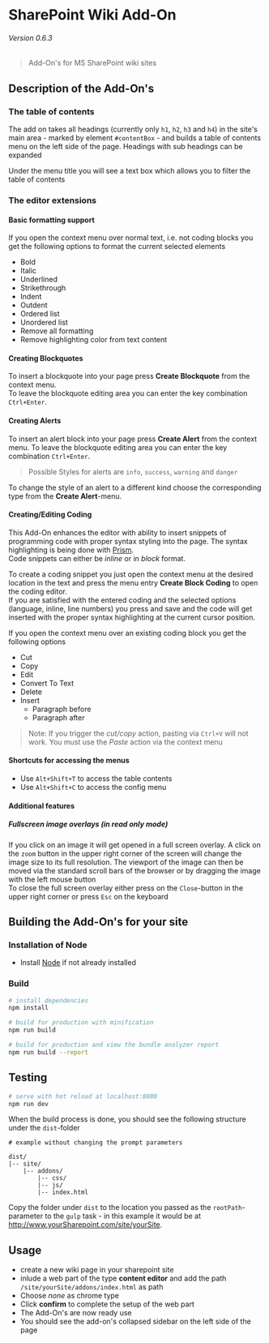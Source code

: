# SharePoint Wiki Add-On
###### *Version 0.6.3*
> Add-On's for MS SharePoint wiki sites

## Description of the Add-On's
### The table of contents
The add on takes all headings (currently only `h1`, `h2`, `h3` and `h4`) in the site's main area - marked by element
`#contentBox` - and builds a table of contents menu on the left side of the page. Headings with sub headings can be 
expanded  

Under the menu title you will see a text box which allows you to filter the table of contents
### The editor extensions
#### Basic formatting support
If you open the context menu over normal text, i.e. not coding blocks you get the following options to format the
current selected elements
- Bold
- Italic
- Underlined
- Strikethrough
- Indent
- Outdent
- Ordered list
- Unordered list
- Remove all formatting
- Remove highlighting color from text content

#### Creating Blockquotes
To insert a blockquote into your page press **Create Blockquote** from the context menu.  
To leave the blockquote editing area you can enter the key combination `Ctrl+Enter`.

#### Creating Alerts
To insert an alert block into your page press **Create Alert** from the context menu.
To leave the blockquote editing area you can enter the key combination `Ctrl+Enter`.

> Possible Styles for alerts are `info`, `success`, `warning` and `danger`

To change the style of an alert to a different kind choose the corresponding type from the **Create Alert**-menu.
#### Creating/Editing Coding
This Add-On enhances the editor with ability to insert snippets of programming code with proper syntax styling into the
page. The syntax highlighting is being done with [Prism](http://prismjs.com/index.html).   
Code snippets can either be *inline* or in *block* format.  

To create a coding snippet you just open the context menu at the desired location in the text and press the menu entry
**Create Block Coding** to open the coding editor.  
If you are satisfied with the entered coding and the selected options (language, inline, line numbers) you press and
save and the code will get inserted with the proper syntax highlighting at the current cursor position.  

If you open the context menu over an existing coding block you get the following options
- Cut
- Copy
- Edit
- Convert To Text
- Delete
- Insert  
  - Paragraph before
  - Paragraph after 

> Note: If you trigger the *cut/copy* action, pasting via `Ctrl+V` will not work. You must use the *Paste* action
via the context menu

#### Shortcuts for accessing the menus
- Use `Alt+Shift+T` to access the table contents
- Use `Alt+Shift+C` to access the config menu

#### Additional features
##### Fullscreen image overlays (in read only mode)
If you click on an image it will get opened in a full screen overlay. A click on the `zoom` button in the upper right
corner of the screen will change the image size to its full resolution. The viewport of the image can then be moved via
the standard scroll bars of the browser or by dragging the image with the left mouse button   
To close the full screen overlay either press on the `Close`-button in the upper right corner or press `Esc` on the
keyboard

## Building the Add-On's for your site

### Installation of Node
- Install [Node](https://nodejs.org/dist/v8.9.4/node-v8.9.4-x64.msi) if not already installed

### Build
``` bash
# install dependencies
npm install

# build for production with minification
npm run build

# build for production and view the bundle analyzer report
npm run build --report
```  
## Testing
``` bash
# serve with hot reload at localhost:8080
npm run dev
```

When the build process is done, you should see the following structure under the `dist`-folder
```
# example without changing the prompt parameters

dist/
|-- site/
    |-- addons/
        |-- css/
        |-- js/
        |-- index.html
```
Copy the folder under `dist` to the location you passed as the `rootPath`-parameter to the `gulp` task - in this
example it would be at http://www.yourSharepoint.com/site/yourSite.

## Usage
- create a new wiki page in your sharepoint site
- inlude a web part of the type **content editor** and add the path `/site/yourSite/addons/index.html` as path
- Choose *none* as chrome type
- Click **confirm** to complete the setup of the web part
- The Add-On's are now ready use
- You should see the add-on's collapsed sidebar on the left side of the page
